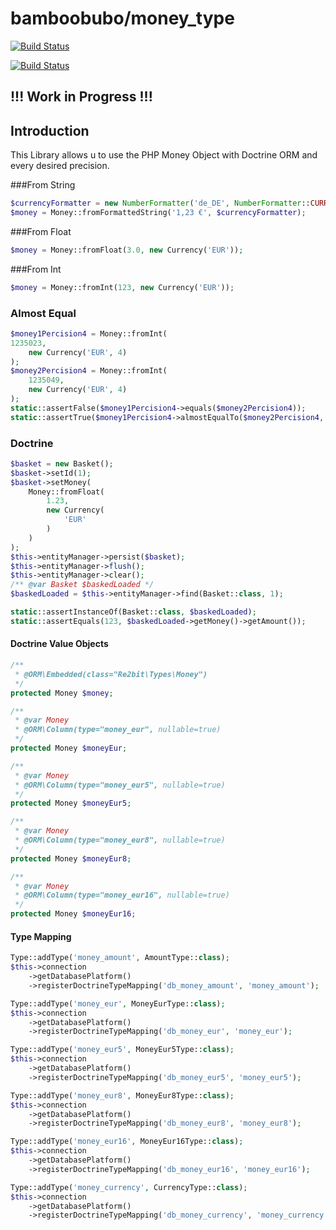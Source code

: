 # bamboobubo/money_type

[![Build Status](https://travis-ci.org/bamboobubo/money_type.svg?branch=master)](https://travis-ci.org/bamboobubo/money_type)

[![Build Status](https://github.com/bamboobubo/money_type/workflows/Testing%20Money/badge.svg)](https://github.com/bamboobubo/money_type)

## !!! Work in Progress !!!

## Introduction

This Library allows u to use the PHP Money Object with Doctrine ORM and every desired precision.

###From String
```php
$currencyFormatter = new NumberFormatter('de_DE', NumberFormatter::CURRENCY);
$money = Money::fromFormattedString('1,23 €', $currencyFormatter);
```
###From Float
```php
$money = Money::fromFloat(3.0, new Currency('EUR'));
```
###From Int
```php
$money = Money::fromInt(123, new Currency('EUR'));
```

### Almost Equal
```php
$money1Percision4 = Money::fromInt(
1235023,
    new Currency('EUR', 4)
);
$money2Percision4 = Money::fromInt(
    1235049,
    new Currency('EUR', 4)
);
static::assertFalse($money1Percision4->equals($money2Percision4));
static::assertTrue($money1Percision4->almostEqualTo($money2Percision4, 0, 2));
```

### Doctrine
```php
$basket = new Basket();
$basket->setId(1);
$basket->setMoney(
    Money::fromFloat(
        1.23,
        new Currency(
            'EUR'
        )
    )
);
$this->entityManager->persist($basket);
$this->entityManager->flush();
$this->entityManager->clear();
/** @var Basket $baskedLoaded */
$baskedLoaded = $this->entityManager->find(Basket::class, 1);

static::assertInstanceOf(Basket::class, $baskedLoaded);
static::assertEquals(123, $baskedLoaded->getMoney()->getAmount());
```
#### Doctrine Value Objects
```php
/**
 * @ORM\Embedded(class="Re2bit\Types\Money")
 */
protected Money $money;

/**
 * @var Money
 * @ORM\Column(type="money_eur", nullable=true)
 */
protected Money $moneyEur;

/**
 * @var Money
 * @ORM\Column(type="money_eur5", nullable=true)
 */
protected Money $moneyEur5;

/**
 * @var Money
 * @ORM\Column(type="money_eur8", nullable=true)
 */
protected Money $moneyEur8;

/**
 * @var Money
 * @ORM\Column(type="money_eur16", nullable=true)
 */
protected Money $moneyEur16;
```
#### Type Mapping
```php
Type::addType('money_amount', AmountType::class);
$this->connection
    ->getDatabasePlatform()
    ->registerDoctrineTypeMapping('db_money_amount', 'money_amount');

Type::addType('money_eur', MoneyEurType::class);
$this->connection
    ->getDatabasePlatform()
    ->registerDoctrineTypeMapping('db_money_eur', 'money_eur');

Type::addType('money_eur5', MoneyEur5Type::class);
$this->connection
    ->getDatabasePlatform()
    ->registerDoctrineTypeMapping('db_money_eur5', 'money_eur5');

Type::addType('money_eur8', MoneyEur8Type::class);
$this->connection
    ->getDatabasePlatform()
    ->registerDoctrineTypeMapping('db_money_eur8', 'money_eur8');

Type::addType('money_eur16', MoneyEur16Type::class);
$this->connection
    ->getDatabasePlatform()
    ->registerDoctrineTypeMapping('db_money_eur16', 'money_eur16');

Type::addType('money_currency', CurrencyType::class);
$this->connection
    ->getDatabasePlatform()
    ->registerDoctrineTypeMapping('db_money_currency', 'money_currency');
```
